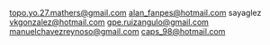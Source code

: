 topo.yo.27.mathers@gmail.com
alan_fanpes@hotmail.com
sayaglez
vkgonzalez@hotmail.com
gpe.ruizangulo@gmail.com
manuelchavezreynoso@gmail.com
caps_98@hotmail.com